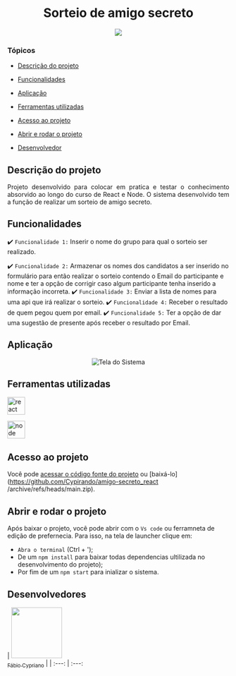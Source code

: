 <h1 align="center"> Sorteio de amigo secreto </h1>

<p align="center">
<img src="http://img.shields.io/static/v1?label=STATUS&message=EM%20DESENVOLVIMENTO&color=GREEN&style=for-the-badge"/>
</p>


### Tópicos 

- [Descrição do projeto](#descrição-do-projeto)

- [Funcionalidades](#funcionalidades)

- [Aplicação](#aplicação)

- [Ferramentas utilizadas](#ferramentas-utilizadas)

- [Acesso ao projeto](#acesso-ao-projeto)

- [Abrir e rodar o projeto](#abrir-e-rodar-o-projeto)

- [Desenvolvedor](#desenvolvedor)

## Descrição do projeto 

<p align="justify">
Projeto desenvolvido para colocar em pratica e testar o conhecimento absorvido ao longo do curso de React e Node. O sistema desenvolvido tem a função de realizar um sorteio de amigo secreto.
</p>

## Funcionalidades

:heavy_check_mark: `Funcionalidade 1:` Inserir o nome do grupo para qual o sorteio ser realizado.

:heavy_check_mark: `Funcionalidade 2:` Armazenar os nomes dos candidatos a ser inserido no formulário para então realizar o sorteio contendo o Email do participante e nome e ter a opção de corrigir caso algum participante tenha inserido a informação incorreta.
:heavy_check_mark: `Funcionalidade 3:` Enviar a lista de nomes para uma api que irá realizar o sorteio.
:heavy_check_mark: `Funcionalidade 4:` Receber o resultado de quem pegou quem por email.
:heavy_check_mark: `Funcionalidade 5:` Ter a opção de dar uma sugestão de presente após receber o resultado por Email.
## Aplicação

<div align="center">

![Tela do Sistema]()

  </div>

  ###

## Ferramentas utilizadas

<a href="https://reactjs.org/" target="_blank"> <img src="https://upload.wikimedia.org/wikipedia/commons/a/a7/React-icon.svg" alt="react" width="40" height="40"/> </a> 

<a href="https://nodejs.org/en/" target="_blank"> <img src="https://upload.wikimedia.org/wikipedia/commons/d/d9/Node.js_logo.svg" alt="node" width="40" height="40"/> </a> 

###
## Acesso ao projeto

Você pode [acessar o código fonte do projeto](https://github.com/Cypirando/amigo-secreto_react) ou [baixá-lo](https://github.com/Cypirando/amigo-secreto_react  /archive/refs/heads/main.zip).

## Abrir e rodar o projeto

Após baixar o projeto, você pode abrir com o `Vs code` ou ferramneta de edição de prefernecia. Para isso, na tela de launcher clique em:

- `Abra o terminal` (Ctrl + ');
- De um `npm install` para baixar todas dependencias ultilizada no desenvolvimento do projeto);
- Por fim de um `npm start` para inializar o sistema.

## Desenvolvedores

| [<img src="https://github.com/Cypirando.png" width=115><br><sub>Fábio Cypriano</sub>](https://github.com/Cypirando)  |
| :---: | :---: 
